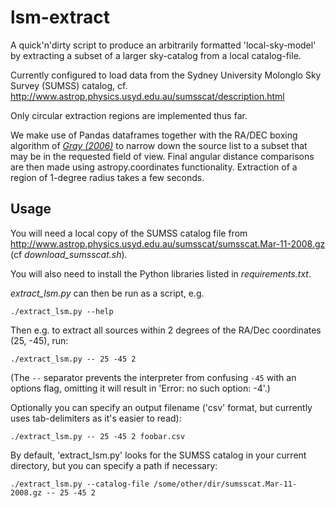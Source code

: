 # lsm-extract

A quick'n'dirty script to produce an arbitrarily formatted 'local-sky-model'
by extracting a subset of a larger sky-catalog from a local catalog-file.

Currently configured to load data from the Sydney University Molonglo Sky
Survey (SUMSS) catalog, cf.
http://www.astrop.physics.usyd.edu.au/sumsscat/description.html

Only circular extraction regions are implemented thus far.

We make use of Pandas dataframes together with the RA/DEC boxing algorithm of
*[Gray (2006)](http://research.microsoft.com/pubs/64524/tr-2006-52.pdf)*
to narrow down the source list to a subset that may be in the requested field
of view. Final angular distance comparisons are then made using
astropy.coordinates functionality. Extraction of a region of 1-degree radius
takes a few seconds.

## Usage
You will need a local copy of the SUMSS catalog file from 
http://www.astrop.physics.usyd.edu.au/sumsscat/sumsscat.Mar-11-2008.gz (cf *download_sumsscat.sh*).

You will also need to install the Python libraries listed in *requirements.txt*.

*extract_lsm.py* can then be run as a script, e.g.
    
    ./extract_lsm.py --help

Then e.g. to extract all sources within 2 degrees of the RA/Dec coordinates (25, -45), run:

    ./extract_lsm.py -- 25 -45 2
    
(The `--` separator prevents the interpreter from confusing `-45` with an options flag, omitting it will result in 'Error: no such option: -4'.)
    
Optionally you can specify an output filename ('csv' format, but currently uses tab-delimiters as it's easier to read):

    ./extract_lsm.py -- 25 -45 2 foobar.csv

By default, 'extract_lsm.py' looks for the SUMSS catalog in your current directory, but you can specify a path if necessary:

    ./extract_lsm.py --catalog-file /some/other/dir/sumsscat.Mar-11-2008.gz -- 25 -45 2
